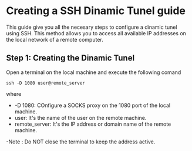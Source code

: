 # Creating a SSH Dinamic Tunel guide

This guide give you all the necesary steps to configure a dinamic tunel using SSH. This method allows you to access all available IP addresses on the local network of a remote computer.

## Step 1: Creating the Dinamic Tunel
Open a terminal on the local machine and execute the following comand
```
ssh -D 1080 user@remote_server
```
where
  - -D 1080: COnfigure a SOCKS proxy on the 1080 port of the local machine.
  - user: It's the name of the user on the remote machine.
  - remote_server: It's the IP address or domain name of the remote machine.

-Note : Do NOT close the terminal to keep the address active.
